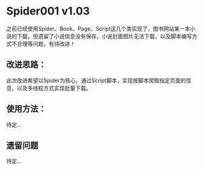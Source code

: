 # Spider001 v1.03

之前已经使用Spider、Book、Page、Script这几个类实现了，图书网站某一本小说的下载。但遗留了小说信息没有保存，小说封面图片无法下载，以及脚本编写方式不合理等问题，有待改进！

## 改进思路：

此次改进希望以Spider为核心，通过Script脚本，实现按脚本爬取指定页面的信息，以及多线程方式实现批量下载。

## 使用方法：

待定...

## 遗留问题

待定...